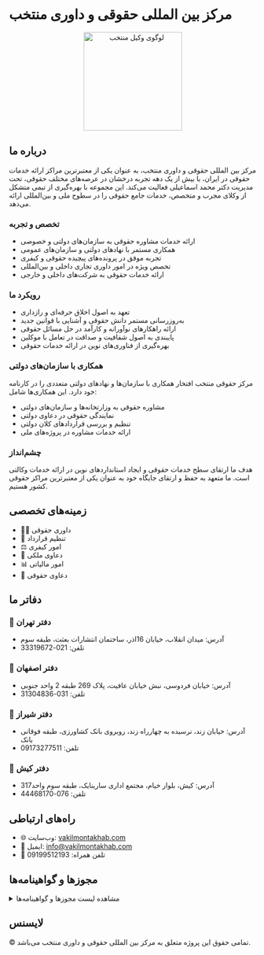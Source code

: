 # مرکز بین المللی حقوقی و داوری منتخب

<p align="center">
  <img src="https://biaupload.com/do.php?imgf=org-fa48918eec4c1.jpeg" alt="لوگوی وکیل منتخب" width="200"/>
</p>

## درباره ما

مرکز بین المللی حقوقی و داوری منتخب، به عنوان یکی از معتبرترین مراکز ارائه خدمات حقوقی در ایران، با بیش از یک دهه تجربه درخشان در عرصه‌های مختلف حقوقی، تحت مدیریت دکتر محمد اسماعیلی فعالیت می‌کند. این مجموعه با بهره‌گیری از تیمی متشکل از وکلای مجرب و متخصص، خدمات جامع حقوقی را در سطوح ملی و بین‌المللی ارائه می‌دهد.

### تخصص و تجربه
- ارائه خدمات مشاوره حقوقی به سازمان‌های دولتی و خصوصی
- همکاری مستمر با نهادهای دولتی و سازمان‌های عمومی
- تجربه موفق در پرونده‌های پیچیده حقوقی و کیفری
- تخصص ویژه در امور داوری تجاری داخلی و بین‌المللی
- ارائه خدمات حقوقی به شرکت‌های داخلی و خارجی

### رویکرد ما
- تعهد به اصول اخلاق حرفه‌ای و رازداری
- به‌روزرسانی مستمر دانش حقوقی و آشنایی با قوانین جدید
- ارائه راهکارهای نوآورانه و کارآمد در حل مسائل حقوقی
- پایبندی به اصول شفافیت و صداقت در تعامل با موکلین
- بهره‌گیری از فناوری‌های نوین در ارائه خدمات حقوقی

### همکاری با سازمان‌های دولتی
مرکز حقوقی منتخب افتخار همکاری با سازمان‌ها و نهادهای دولتی متعددی را در کارنامه خود دارد. این همکاری‌ها شامل:
- مشاوره حقوقی به وزارتخانه‌ها و سازمان‌های دولتی
- نمایندگی حقوقی در دعاوی دولتی
- تنظیم و بررسی قراردادهای کلان دولتی
- ارائه خدمات مشاوره در پروژه‌های ملی

### چشم‌انداز
هدف ما ارتقای سطح خدمات حقوقی و ایجاد استانداردهای نوین در ارائه خدمات وکالتی است. ما متعهد به حفظ و ارتقای جایگاه خود به عنوان یکی از معتبرترین مراکز حقوقی کشور هستیم.

## زمینه‌های تخصصی
- 👨‍⚖️ داوری حقوقی
- 📄 تنظیم قرارداد
- ⚖️ امور کیفری
- 🏢 دعاوی ملکی
- 📊 امور مالیاتی
- 💼 دعاوی حقوقی

## دفاتر ما

### 🏢 دفتر تهران
- آدرس: میدان انقلاب، خیابان 16اذر، ساختمان انتشارات بعثت، طبقه سوم
- تلفن: 021-33319672

### 🏢 دفتر اصفهان
- آدرس: خیابان فردوسی، نبش خیابان عافیت، پلاک 269 طبقه 2 واحد جنوبی
- تلفن: 031-31304836

### 🏢 دفتر شیراز
- آدرس: خیابان زند، نرسیده به چهارراه زند، روبروی بانک کشاورزی، طبقه فوقانی بانک
- تلفن: 09173277511

### 🏢 دفتر کیش
- آدرس: کیش، بلوار خیام، مجتمع اداری سارینایک، طبقه سوم واحد317
- تلفن: 076-44468170

## راه‌های ارتباطی
- 🌐 وب‌سایت: [vakilmontakhab.com](https://vakilmontakhab.com)
- 📧 ایمیل: info@vakilmontakhab.com
- 📱 تلفن همراه: 09199512193

## مجوزها و گواهینامه‌ها
<details>
<summary>مشاهده لیست مجوزها و گواهینامه‌ها</summary>

- [لیست مجوزها و گواهینامه‌ها را اینجا اضافه کنید](https://vakilmontakhab.com/licenses-and-certificates/)

</details>

## لایسنس
© تمامی حقوق این پروژه متعلق به مرکز بین المللی حقوقی و داوری منتخب می‌باشد.
